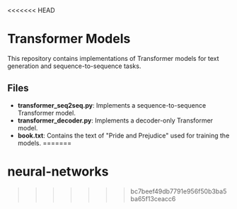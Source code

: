 <<<<<<< HEAD
# Transformer Models

This repository contains implementations of Transformer models for text generation and sequence-to-sequence tasks.

## Files

- **transformer_seq2seq.py**: Implements a sequence-to-sequence Transformer model.
- **transformer_decoder.py**: Implements a decoder-only Transformer model.
- **book.txt**: Contains the text of "Pride and Prejudice" used for training the models.
=======
# neural-networks
>>>>>>> bc7beef49db7791e956f50b3ba5ba65f13ceacc6
